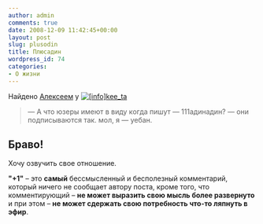 ```yaml
---
author: admin
comments: true
date: 2008-12-09 11:42:45+00:00
layout: post
slug: plusodin
title: Плюсадин
wordpress_id: 74
categories:
- О жизни
---
```


Найдено [Алексеем](http://secondiary.ru/index.php/articles/1170) у [![[info]](http://stat.livejournal.com/img/userinfo.gif)](http://www.livejournal.com/users/kee_ta/info)[kee_ta](http://users.livejournal.com/kee_ta)


> — А что юзеры имеют в виду когда пишут — 111адинадин?
— они подписываются так. мол, я — уебан.





## Браво!



Хочу озвучить свое отношение.

**"+1"** – это **самый** бессмысленный и бесполезный комментарий, который ничего не сообщает автору поста, кроме того, что комментирующий
– **не может выразить свою мысль более развернуто** и при этом
– **не может сдержать свою потребность что-то ляпнуть в эфир**.
